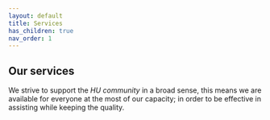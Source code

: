 ```yaml
---
layout: default
title: Services
has_children: true
nav_order: 1
---
```


## Our services

We strive to support the *HU community* in a broad sense, this means we are available for everyone at the most of our capacity; in order to be effective in assisting while keeping the quality.











